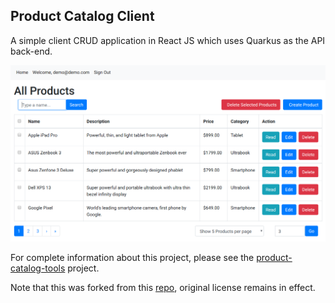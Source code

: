 ## Product Catalog Client

A simple client CRUD application in React JS which uses Quarkus as the API back-end.

![alt text](https://raw.githubusercontent.com/gnunn1/product-catalog-tools/master/docs/img/screenshot.png)

For complete information about this project, please see the [product-catalog-tools](https://github.com/gnunn1/product-catalog-tools) project.

Note that this was forked from this [repo](https://github.com/andy1992/react-crud.git), original license remains in effect.
